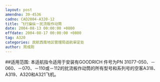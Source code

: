 ```yaml
---
layout: post
amendno: 39-4536
cadno: CAD2004-A320-12
title: 飞行操纵－扰流板作动筒
date: 2004-08-13 00:00:00 +0800
effdate: 2004-08-17 00:00:00 +0800
tag: A320
categories: 民航西南地区管理局适航审定处
author: 周成刚
---
```


##适用范围:
本适航指令适用于安装有GOODRICH 件号为PN 31077-050、－060、－070、－110或－112的扰流板作动筒的所有型号和系列号的空客A318、A319、A320和A321飞机。

